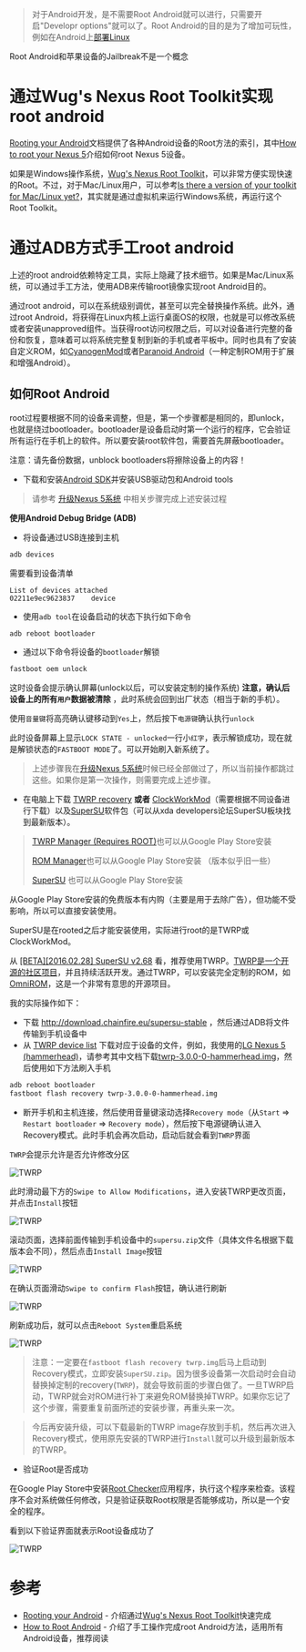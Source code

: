> 对于Android开发，是不需要Root Android就可以进行，只需要开启"Developr options"就可以了。Root Android的目的是为了增加可玩性，例如在Android上[部署Linux](../../../develop/android/linux/deploy_linux_on_android.md)

Root Android和苹果设备的Jailbreak不是一个概念

# 通过Wug's Nexus Root Toolkit实现root android

[Rooting your Android](http://www.androidcentral.com/root)文档提供了各种Android设备的Root方法的索引，其中[How to root your Nexus 5](http://forums.androidcentral.com/nexus-5-rooting-roms-hacks/395976-how-root-your-nexus-5-a.html?_ga=1.178022885.1748389412.1454345441#post3686843)介绍如何root Nexus 5设备。

如果是Windows操作系统，[Wug's Nexus Root Toolkit](http://www.wugfresh.com/nrt/)，可以非常方便实现快速的Root。不过，对于Mac/Linux用户，可以参考[Is there a version of your toolkit for Mac/Linux yet?](http://www.wugfresh.com/faqs/is-there-a-mac-nexus-root-toolkit/)，其实就是通过虚拟机来运行Windows系统，再运行这个Root Toolkit。

# 通过ADB方式手工root android

上述的root android依赖特定工具，实际上隐藏了技术细节。如果是Mac/Linux系统，可以通过手工方法，使用ADB来传输root镜像实现root Android目的。

通过root android，可以在系统级别调优，甚至可以完全替换操作系统。此外，通过root Android，将获得在Linux内核上运行桌面OS的权限，也就是可以修改系统或者安装unapproved组件。当获得root访问权限之后，可以对设备进行完整的备份和恢复，意味着可以将系统完整复制到新的手机或者平板中。同时也具有了安装自定义ROM，如[CyanogenMod](http://www.cyanogenmod.org/)或者[Paranoid Android](http://www.paranoidandroid.co/)（一种定制ROM用于扩展和增强Android）。

## 如何Root Android

root过程要根据不同的设备来调整，但是，第一个步骤都是相同的，即unlock，也就是绕过bootloader。bootloader是设备启动时第一个运行的程序，它会验证所有运行在手机上的软件。所以要安装root软件包，需要首先屏蔽bootloader。

注意：请先备份数据，unblock bootloaders将擦除设备上的内容！

* 下载和安装[Android SDK](http://developer.android.com/sdk/index.html)并安装USB驱动包和Android tools

> 请参考 [升级Nexus 5系统](nexus_5_update.md) 中相关步骤完成上述安装过程

**使用Android Debug Bridge (ADB)**

* 将设备通过USB连接到主机

```bash
adb devices
```

需要看到设备清单

```
List of devices attached
02211e9ec9623837	device
```

* 使用`adb tool`在设备启动的状态下执行如下命令

```bash	
adb reboot bootloader
```

* 通过以下命令将设备的`bootloader`解锁

```bash
fastboot oem unlock
```

这时设备会提示确认屏幕(unlock以后，可以安装定制的操作系统) **注意，确认后设备上的所有`用户`数据被清除** ，此时系统会回到出厂状态（相当于新的手机）。

使用`音量键`将高亮确认键移动到`Yes`上，然后按下`电源键`确认执行`unlock`

此时设备屏幕上显示`LOCK STATE - unlocked`一行小`红字`，表示解锁成功，现在就是解锁状态的`FASTBOOT MODE`了。可以开始刷入新系统了。

> 上述步骤我在[升级Nexus 5系统](nexus_5_update.md)时候已经全部做过了，所以当前操作都跳过这些。如果你是第一次操作，则需要完成上述步骤。

* 在电脑上下载 [TWRP recovery](http://teamw.in/project/twrp2) **或者** [ClockWorkMod](http://www.clockworkmod.com/rommanager)（需要根据不同设备进行下载）以及[SuperSU](http://forum.xda-developers.com/apps/supersu)软件包（可以从xda developers论坛SuperSU板块找到最新版本）。

> [TWRP Manager (Requires ROOT)](https://play.google.com/store/apps/details?id=com.jmz.soft.twrpmanager)也可以从Google Play Store安装
>
> [ROM Manager](https://play.google.com/store/apps/details?id=com.koushikdutta.rommanager)也可以从Google Play Store安装 （版本似乎旧一些）
>
> [SuperSU](https://play.google.com/store/apps/details?id=eu.chainfire.supersu) 也可以从Google Play Store安装

从Google Play Store安装的免费版本有内购（主要是用于去除广告），但功能不受影响，所以可以直接安装使用。

SuperSU是在rooted之后才能安装使用，实际进行root的是TWRP或ClockWorkMod。

从 [[BETA][2016.02.28] SuperSU v2.68](http://forum.xda-developers.com/apps/supersu/2014-09-02-supersu-v2-05-t2868133) 看，推荐使用TWRP。[TWRP是一个开源的社区项目](https://github.com/omnirom/android_bootable_recovery/)，并且持续活跃开发。通过TWRP，可以安装完全定制的ROM，如[OmniROM](http://omnirom.org/)，这是一个非常有意思的开源项目。

我的实际操作如下：

* 下载 http://download.chainfire.eu/supersu-stable ，然后通过ADB将文件传输到手机设备中
* 从 [TWRP device list](https://twrp.me/Devices/) 下载对应于设备的文件，例如，我使用的[LG Nexus 5 (hammerhead)](https://twrp.me/devices/lgnexus5.html)，请参考其中文档下载[twrp-3.0.0-0-hammerhead.img](https://dl.twrp.me/hammerhead/twrp-3.0.0-0-hammerhead.img)，然后使用如下方法刷入手机

```bash
adb reboot bootloader
fastboot flash recovery twrp-3.0.0-0-hammerhead.img
```

* 断开手机和主机连接，然后使用音量键滚动选择`Recovery mode`（从`Start` => `Restart bootloader` => `Recovery mode`），然后按下电源键确认进入Recovery模式。此时手机会再次启动，启动后就会看到`TWRP`界面

`TWRP`会提示允许是否允许修改分区

![TWRP](/img/develop/android/twrp-1.jpg)

此时滑动最下方的`Swipe to Allow Modifications`，进入安装TWRP更改页面，并点击`Install`按钮

![TWRP](/img/develop/android/twrp-2.jpg)

滚动页面，选择前面传输到手机设备中的`supersu.zip`文件（具体文件名根据下载版本会不同），然后点击`Install Image`按钮

![TWRP](/img/develop/android/twrp-3.jpg)

在确认页面滑动`Swipe to confirm Flash`按钮，确认进行刷新

![TWRP](/img/develop/android/twrp-4.jpg)

刷新成功后，就可以点击`Reboot System`重启系统

![TWRP](/img/develop/android/twrp-5.jpg)

> 注意：一定要在`fastboot flash recovery twrp.img`后马上启动到Recovery模式，立即安装`SuperSU.zip`。因为很多设备第一次启动时会自动替换掉定制的recovery(`TWRP`)，就会导致前面的步骤白做了。一旦TWRP启动，TWRP就会对ROM进行补丁来避免ROM替换掉TWRP。如果你忘记了这个步骤，需要重复前面所述的安装步骤，再重头来一次。

> 今后再安装升级，可以下载最新的TWRP image存放到手机，然后再次进入Recovery模式，使用原先安装的TWRP进行`Install`就可以升级到最新版本的TWRP。

* 验证Root是否成功

在Google Play Store中安装[Root Checker](https://play.google.com/store/apps/details?id=com.joeykrim.rootcheck&hl=en)应用程序，执行这个程序来检查。该程序不会对系统做任何修改，只是验证获取Root权限是否能够成功，所以是一个安全的程序。

看到以下验证界面就表示Root设备成功了

![TWRP](/img/develop/android/twrp-6.jpg)

# 参考

* [Rooting your Android](http://www.androidcentral.com/root) - 介绍通过[Wug's Nexus Root Toolkit](http://www.wugfresh.com/nrt/)快速完成
* [How to Root Android](http://www.maximumpc.com/how-root-android-2013/) - 介绍了手工操作完成root Android方法，适用所有Android设备，推荐阅读